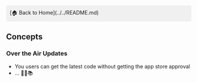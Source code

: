 
<div style="background-color: #f0f0f0; padding: 10px; border-radius: 5px;">
[🏠 Back to Home](../../README.md)
</div>

## Concepts

### Over the Air Updates
  - You users can get the latest code without getting the app store approval 
  - ... 🙇‍♂️📚


